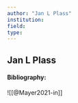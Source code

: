 ```yaml
---
author: "Jan L Plass"
institution:
field:
type:
---
```


## Jan L Plass
#### Bibliography:

![[@Mayer2021-in]]